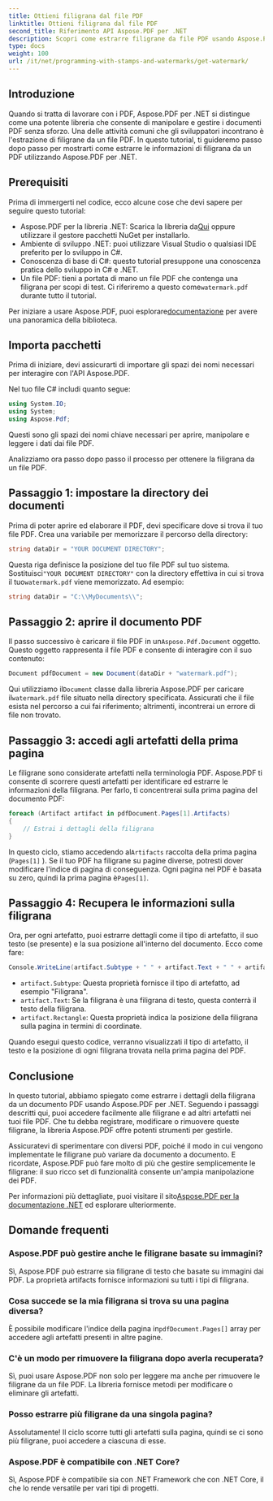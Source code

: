 ```yaml
---
title: Ottieni filigrana dal file PDF
linktitle: Ottieni filigrana dal file PDF
second_title: Riferimento API Aspose.PDF per .NET
description: Scopri come estrarre filigrane da file PDF usando Aspose.PDF per .NET con una guida passo-passo. Tutorial dettagliato per l'estrazione di filigrane.
type: docs
weight: 100
url: /it/net/programming-with-stamps-and-watermarks/get-watermark/
---
```

## Introduzione

Quando si tratta di lavorare con i PDF, Aspose.PDF per .NET si distingue come una potente libreria che consente di manipolare e gestire i documenti PDF senza sforzo. Una delle attività comuni che gli sviluppatori incontrano è l'estrazione di filigrane da un file PDF. In questo tutorial, ti guideremo passo dopo passo per mostrarti come estrarre le informazioni di filigrana da un PDF utilizzando Aspose.PDF per .NET.

## Prerequisiti

Prima di immergerti nel codice, ecco alcune cose che devi sapere per seguire questo tutorial:

-  Aspose.PDF per la libreria .NET: Scarica la libreria da[Qui](https://releases.aspose.com/pdf/net/) oppure utilizzare il gestore pacchetti NuGet per installarlo.
- Ambiente di sviluppo .NET: puoi utilizzare Visual Studio o qualsiasi IDE preferito per lo sviluppo in C#.
- Conoscenza di base di C#: questo tutorial presuppone una conoscenza pratica dello sviluppo in C# e .NET.
-  Un file PDF: tieni a portata di mano un file PDF che contenga una filigrana per scopi di test. Ci riferiremo a questo come`watermark.pdf` durante tutto il tutorial.

 Per iniziare a usare Aspose.PDF, puoi esplorare[documentazione](https://reference.aspose.com/pdf/net/) per avere una panoramica della biblioteca.

## Importa pacchetti

Prima di iniziare, devi assicurarti di importare gli spazi dei nomi necessari per interagire con l'API Aspose.PDF. 

Nel tuo file C# includi quanto segue:

```csharp
using System.IO;
using System;
using Aspose.Pdf;
```

Questi sono gli spazi dei nomi chiave necessari per aprire, manipolare e leggere i dati dai file PDF.

Analizziamo ora passo dopo passo il processo per ottenere la filigrana da un file PDF.

## Passaggio 1: impostare la directory dei documenti

Prima di poter aprire ed elaborare il PDF, devi specificare dove si trova il tuo file PDF. Crea una variabile per memorizzare il percorso della directory:

```csharp
string dataDir = "YOUR DOCUMENT DIRECTORY";
```

 Questa riga definisce la posizione del tuo file PDF sul tuo sistema. Sostituisci`"YOUR DOCUMENT DIRECTORY"` con la directory effettiva in cui si trova il tuo`watermark.pdf` viene memorizzato. Ad esempio:

```csharp
string dataDir = "C:\\MyDocuments\\";
```

## Passaggio 2: aprire il documento PDF

 Il passo successivo è caricare il file PDF in un`Aspose.Pdf.Document` oggetto. Questo oggetto rappresenta il file PDF e consente di interagire con il suo contenuto:

```csharp
Document pdfDocument = new Document(dataDir + "watermark.pdf");
```

 Qui utilizziamo il`Document` classe dalla libreria Aspose.PDF per caricare il`watermark.pdf` file situato nella directory specificata. Assicurati che il file esista nel percorso a cui fai riferimento; altrimenti, incontrerai un errore di file non trovato.

## Passaggio 3: accedi agli artefatti della prima pagina

Le filigrane sono considerate artefatti nella terminologia PDF. Aspose.PDF ti consente di scorrere questi artefatti per identificare ed estrarre le informazioni della filigrana. Per farlo, ti concentrerai sulla prima pagina del documento PDF:

```csharp
foreach (Artifact artifact in pdfDocument.Pages[1].Artifacts)
{
    // Estrai i dettagli della filigrana
}
```

 In questo ciclo, stiamo accedendo al`Artifacts` raccolta della prima pagina (`Pages[1]` ). Se il tuo PDF ha filigrane su pagine diverse, potresti dover modificare l'indice di pagina di conseguenza. Ogni pagina nel PDF è basata su zero, quindi la prima pagina è`Pages[1]`.

## Passaggio 4: Recupera le informazioni sulla filigrana

Ora, per ogni artefatto, puoi estrarre dettagli come il tipo di artefatto, il suo testo (se presente) e la sua posizione all'interno del documento. Ecco come fare:

```csharp
Console.WriteLine(artifact.Subtype + " " + artifact.Text + " " + artifact.Rectangle);
```

- `artifact.Subtype`: Questa proprietà fornisce il tipo di artefatto, ad esempio "Filigrana".
- `artifact.Text`: Se la filigrana è una filigrana di testo, questa conterrà il testo della filigrana.
- `artifact.Rectangle`: Questa proprietà indica la posizione della filigrana sulla pagina in termini di coordinate.

Quando esegui questo codice, verranno visualizzati il tipo di artefatto, il testo e la posizione di ogni filigrana trovata nella prima pagina del PDF.

## Conclusione

In questo tutorial, abbiamo spiegato come estrarre i dettagli della filigrana da un documento PDF usando Aspose.PDF per .NET. Seguendo i passaggi descritti qui, puoi accedere facilmente alle filigrane e ad altri artefatti nei tuoi file PDF. Che tu debba registrare, modificare o rimuovere queste filigrane, la libreria Aspose.PDF offre potenti strumenti per gestirle.

Assicuratevi di sperimentare con diversi PDF, poiché il modo in cui vengono implementate le filigrane può variare da documento a documento. E ricordate, Aspose.PDF può fare molto di più che gestire semplicemente le filigrane: il suo ricco set di funzionalità consente un'ampia manipolazione dei PDF.

 Per informazioni più dettagliate, puoi visitare il sito[Aspose.PDF per la documentazione .NET](https://reference.aspose.com/pdf/net/) ed esplorare ulteriormente.

## Domande frequenti

### Aspose.PDF può gestire anche le filigrane basate su immagini?
Sì, Aspose.PDF può estrarre sia filigrane di testo che basate su immagini dai PDF. La proprietà artifacts fornisce informazioni su tutti i tipi di filigrana.

### Cosa succede se la mia filigrana si trova su una pagina diversa?
 È possibile modificare l'indice della pagina in`pdfDocument.Pages[]` array per accedere agli artefatti presenti in altre pagine.

### C'è un modo per rimuovere la filigrana dopo averla recuperata?
Sì, puoi usare Aspose.PDF non solo per leggere ma anche per rimuovere le filigrane da un file PDF. La libreria fornisce metodi per modificare o eliminare gli artefatti.

### Posso estrarre più filigrane da una singola pagina?
Assolutamente! Il ciclo scorre tutti gli artefatti sulla pagina, quindi se ci sono più filigrane, puoi accedere a ciascuna di esse.

### Aspose.PDF è compatibile con .NET Core?
Sì, Aspose.PDF è compatibile sia con .NET Framework che con .NET Core, il che lo rende versatile per vari tipi di progetti.